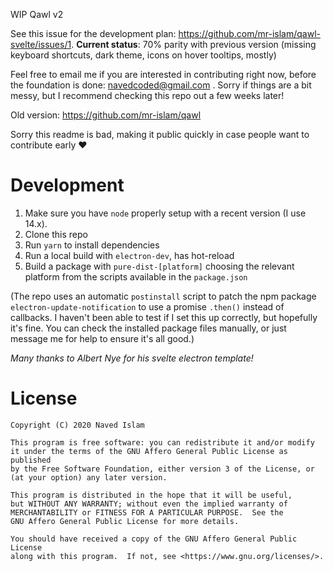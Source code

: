WIP Qawl v2

See this issue for the development plan: https://github.com/mr-islam/qawl-svelte/issues/1. **Current status**: 70% parity with previous version (missing keyboard shortcuts, dark theme, icons on hover tooltips, mostly)

Feel free to email me if you are interested in contributing right now, before the foundation is done: navedcoded@gmail.com . Sorry if things are a bit messy, but I recommend checking this repo out a few weeks later!


Old version: https://github.com/mr-islam/qawl

Sorry this readme is bad, making it public quickly in case people want to contribute early ♥

# Development
1. Make sure you have `node` properly setup with a recent version (I use 14.x).
2. Clone this repo
3. Run `yarn` to install dependencies
4. Run a local build with `electron-dev`, has hot-reload
5. Build a package with `pure-dist-[platform]` choosing the relevant platform from the scripts available in the `package.json`

(The repo uses an automatic `postinstall` script to patch the npm package `electron-update-notification` to use a promise `.then()` instead of callbacks. I haven't been able to test if I set this up correctly, but hopefully it's fine. You can check the installed package files manually, or just message me for help to ensure it's all good.)

*Many thanks to Albert Nye for his svelte electron template!*


# License

    Copyright (C) 2020 Naved Islam

    This program is free software: you can redistribute it and/or modify
    it under the terms of the GNU Affero General Public License as published
    by the Free Software Foundation, either version 3 of the License, or
    (at your option) any later version.

    This program is distributed in the hope that it will be useful,
    but WITHOUT ANY WARRANTY; without even the implied warranty of
    MERCHANTABILITY or FITNESS FOR A PARTICULAR PURPOSE.  See the
    GNU Affero General Public License for more details.

    You should have received a copy of the GNU Affero General Public License
    along with this program.  If not, see <https://www.gnu.org/licenses/>.
